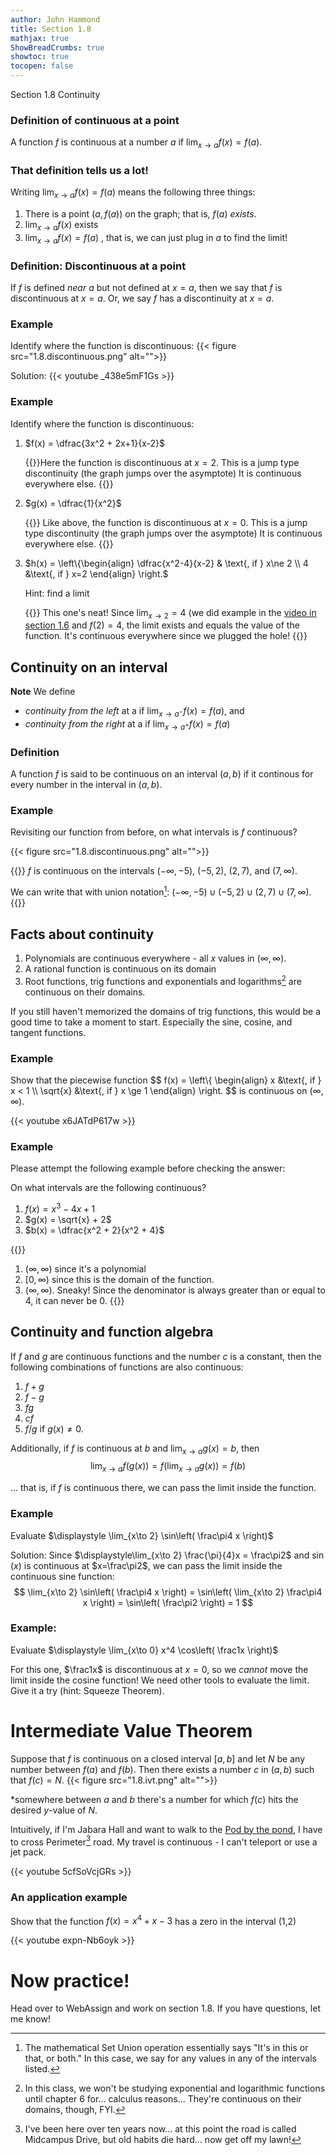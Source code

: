 ```yaml
---
author: John Hammond
title: Section 1.8
mathjax: true
ShowBreadCrumbs: true
showtoc: true
tocopen: false
---
```



Section 1.8 Continuity

<!--more-->


### Definition of continuous at a point 

A function $f$ is continuous at a number $a$ if $\displaystyle \lim_{x\to a} f(x) = f(a)$.

### That definition tells us a lot!

Writing $\displaystyle \lim_{x\to a} f(x) = f(a)$ means the following three things:

1. There is a point $( a, f(a) )$  on the graph; that is, $f(a)$ *exists*.
2. $\displaystyle \lim_{x\to a} f(x)$ exists 
3. $\displaystyle \lim_{x\to a} f(x) = f(a)$ , that is, we can just plug in $a$ to find the limit!

### Definition: Discontinuous at a point

If $f$ is defined *near* $a$ but not defined at $x=a$, then we say that $f$ is discontinuous at $x=a$. Or, we say $f$ has a discontinuity at $x=a$.

### Example
Identify where the function is discontinuous:
{{< figure src="1.8.discontinuous.png" alt="">}}

Solution:
{{< youtube _438e5mF1Gs >}}

### Example
Identify where the function is discontinuous:

1. $f(x) = \dfrac{3x^2 + 2x+1}{x-2}$

    {{<spoiler>}}Here the function is discontinuous at $x=2$. This is a jump type discontinuity (the graph jumps over the asymptote) It is continuous everywhere else.
    {{</spoiler>}}


2. $g(x) = \dfrac{1}{x^2}$

    {{<spoiler>}} Like above, the function is discontinuous at $x=0$. This is a jump type discontinuity (the graph jumps over the asymptote) It is continuous everywhere else.
    {{</spoiler>}}

3. $h(x) = \left\\{\begin{align}  \dfrac{x^2-4}{x-2} & \text{, if } x\ne 2 \\\\ 4 &\text{, if } x=2  \end{align} \right.$

   Hint: find a limit

   {{<spoiler>}} This one's neat! Since $\lim_{x\to 2} = 4$ (we did example in the [video in section 1.6](https://youtu.be/52EGYgkpNQs?t=244) and $f(2)=4$, the limit exists and equals the value of the function. It's continuous everywhere since we plugged the hole!
   {{</spoiler>}}
## Continuity on an interval

**Note** We define 
- *continuity from the left* at a if $\displaystyle \lim_{x\to a^-} f(x) = f(a)$, and 
- *continuity from the right* at a if $\displaystyle \lim_{x\to a^+} f(x) = f(a)$

### Definition
A function $f$ is said to be continuous on an interval $(a, b)$ if it continous for every number in the interval in $(a,b)$. 

### Example

Revisiting our function from before, on what intervals is $f$ continuous?

{{< figure src="1.8.discontinuous.png" alt="">}}

{{<spoiler>}}
$f$ is continuous on the intervals $(-\infty, -5)$, $(-5, 2)$, $(2, 7)$, and $(7, \infty)$. 

We can write that with union notation[^1]: $(-\infty, -5) \cup (-5, 2)\cup(2, 7)\cup(7, \infty)$.
{{</spoiler>}}

## Facts about continuity

1. Polynomials are continuous everywhere - all $x$ values in $(\infty, \infty)$.
2. A rational function is continuous on its domain
3. Root functions, trig functions and exponentials and logarithms[^2] are continuous on their domains. 

If you still haven't memorized the domains of trig functions, this would be a good time to take a moment to start. Especially the sine, cosine, and tangent functions.

### Example
Show that the piecewise function 
$$
f(x) = \left\\{ \begin{align}  x &\text{, if } x < 1 \\\\ \sqrt{x} &\text{, if } x \ge 1  \end{align}    \right.
$$
is continuous on $(\infty, \infty)$.

{{< youtube x6JATdP617w >}}

### Example 
Please attempt the following example before checking the answer:

On what intervals are the following continuous? 
1. $f(x) = x^3 -4x + 1$
2. $g(x) = \sqrt{x} + 2$
3. $b(x) = \dfrac{x^2 + 2}{x^2 + 4}$

{{<spoiler>}}
1. $(\infty, \infty)$ since it's a polynomial
2. $[0, \infty)$ since this is the domain of the function.
3. $(\infty, \infty)$. Sneaky! Since the denominator is always greater than or equal to 4, it can never be 0. 
{{</spoiler>}}

## Continuity and function algebra
If $f$ and $g$ are continuous functions and the number $c$ is a constant, then the following combinations of functions are also continuous: 
1. $f + g$
2. $f-g$
3. $fg$
4. $cf$
5. $f/g$ if $g(x) \ne 0$.

Additionally, if $f$ is continuous at $b$ and $\displaystyle \lim_{x\to a} g(x) = b$, then 
$$
\lim_{x\to a} f(g(x)) = f\left( \lim_{x\to a} g(x) \right) = f(b)
$$

... that is, if $f$ is continuous there, we can pass the limit inside the function.

### Example
Evaluate $\displaystyle \lim_{x\to 2} \sin\left( \frac\pi4 x \right)$

Solution:
Since $\displaystyle\lim_{x\to 2} \frac{\pi}{4}x = \frac\pi2$ and $\sin(x)$ is continuous at $x=\frac\pi2$, we can pass the limit inside the continuous sine function: 
$$
\lim_{x\to 2} \sin\left( \frac\pi4 x \right) =  \sin\left( \lim_{x\to 2} \frac\pi4 x \right) =  \sin\left( \frac\pi2 \right) = 1
$$


### Example:
Evaluate $\displaystyle \lim_{x\to 0} x^4 \cos\left( \frac1x \right)$

For this one, $\frac1x$ is discontinuous at $x=0$, so we *cannot* move the limit inside the cosine function! 
We need other tools to evaluate the limit. Give it a try (hint: Squeeze Theorem).


# Intermediate Value Theorem
Suppose that $f$ is continuous on a closed interval $[a, b]$ and let $N$ be any number between $f(a)$ and $f(b)$. Then there exists a number $c$ in $(a, b)$ such that $f(c) = N$.
{{< figure src="1.8.ivt.png" alt="">}}

*somewhere between $a$ and $b$ there's a number for which $f(c)$ hits the desired $y$-value of $N$. 

Intuitively, if I'm Jabara Hall and want to walk to the [Pod by the pond](https://www.wichita.edu/about/wsunews/news/2019/02-feb/love_locks_pod.php), I have to cross Perimeter[^5] road. My travel is continuous - I can't teleport or use a jet pack.

[^5]: I've been here over ten years now... at this point the road is called Midcampus Drive, but old habits die hard... now get off my lawn! 

{{< youtube 5cfSoVcjGRs >}}

### An application example
Show that the function $f(x) = x^4 + x- 3$ has a zero in the interval (1,2) 

{{< youtube expn-Nb6oyk >}}


#  Now practice!

Head over to WebAssign and work on section 1.8. If you have questions, let me know!

[^1]: The mathematical Set Union operation essentially says "It's in this or that, or both." In this case, we say for any values in any of the intervals listed.
[^2]: In this class, we won't be studying exponential and logarithmic functions until chapter 6 for... calculus reasons... They're continuous on their domains, though, FYI.

